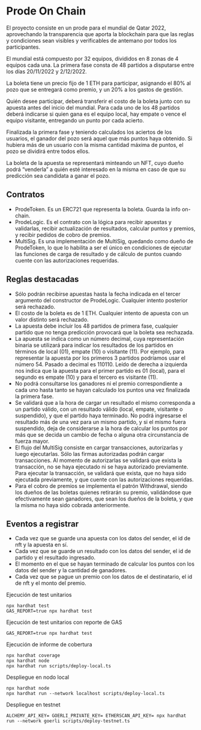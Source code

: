 # Prode On Chain

El proyecto consiste en un prode para el mundial de Qatar 2022, aprovechando la transparencia que aporta la blockchain para que las reglas y condiciones sean visibles y verificables de antemano por todos los participantes. 

El mundial está compuesto por 32 equipos, divididos en 8 zonas de 4 equipos cada una. La primera
fase consta de 48 partidos a disputarse entre los días 20/11/2022 y 2/12/2022.

La boleta tiene un precio fijo de 1 ETH para participar, asignando el 80% al pozo que se entregará como premio, y un 20% a los gastos de gestión. 

Quién desee participar, deberá transferir el costo de la boleta junto con su apuesta antes del inicio del mundial. Para cada uno de los 48 partidos deberá
indicarse si quien gana es el equipo local, hay empate o vence el equipo visitante, entregando un
punto por cada acierto.

Finalizada la primera fase y teniendo calculados los aciertos de los usuarios, el ganador del pozo
será aquel que más puntos haya obtenido. Si hubiera más de un usuario con la misma cantidad
máxima de puntos, el pozo se dividirá entre todos ellos.

La boleta de la apuesta se representará minteando un NFT, cuyo dueño podrá “venderla” a quién esté
interesado en la misma en caso de que su predicción sea candidata a ganar el pozo.

## Contratos
- ProdeToken. Es un ERC721 que representa la boleta. Guarda la info on-chain.
- ProdeLogic. Es el contrato con la lógica para recibir apuestas y validarlas, recibir actualización de resultados, calcular puntos y premios, y recibir pedidos de cobro de premios.
- MultiSig. Es una implementación de MultiSig, quedando como dueño de ProdeToken, lo que lo habilita a ser el único en condiciones de ejecutar las funciones de carga de resultado y de cálculo de puntos cuando cuente con las autorizaciones requeridas. 

## Reglas destacadas
- Sólo podrán recibirse apuestas hasta la fecha indicada en el tercer argumento del constructor de ProdeLogic. Cualquier intento posterior será rechazado.
- El costo de la boleta es de 1 ETH. Cualquier intento de apuesta con un valor distinto será rechazado.
- La apuesta debe incluir los 48 partidos de primera fase, cualquier partido que no tenga predicción provocará que la boleta sea rechazada. 
- La apuesta se indica como un número decimal, cuya representación binaria se utilizará para indicar los resultados de los partidos en términos de local (01), empate (10) o visitante (11). Por ejemplo, para representar la apuesta por los primeros 3 partidos podríamos usar el número 54. Pasado a decimal es 110110. Leído de derecha a izquierda nos indica que la apuesta para el primer partido es 01 (local), para el segundo es empate (10) y para el tercero es visitante (11).
- No podrá consultarse los ganadores ni el premio correspondiente a cada uno hasta tanto se hayan calculado los puntos una vez finalizada la primera fase.
- Se validará que a la hora de cargar un resultado el mismo corresponda a un partido válido, con un resultado válido (local, empate, visitante o suspendido), y que el partido haya terminado. No podrá ingresarse el resultado más de una vez para un mismo partido, y si el mismo fuera suspendido, deja de considerarse a la hora de calcular los puntos por más que se decida un cambio de fecha o alguna otra circunstancia de fuerza mayor.
- El flujo del MultiSig consiste en cargar transacciones, autorizarlas y luego ejecutarlas. Sólo las firmas autorizadas podrán cargar transacciones. Al momento de autorizarlas se validará que exista la transacción, no se haya ejecutado ni se haya autorizado previamente. Para ejecutar la transacción, se validará que exista, que no haya sido ejecutada previamente, y que cuente con las autorizaciones requeridas. 
- Para el cobro de premios se implementa el patrón Withdrawal, siendo los dueños de las boletas quienes retirarán su premio, validándose que efectivamente sean ganadores, que sean los dueños de la boleta, y que la misma no haya sido cobrada anteriormente.

## Eventos a registrar
- Cada vez que se guarde una apuesta con los datos del sender, el id de nft y la apuesta en sí.
- Cada vez que se guarde un resultado con los datos del sender, el id de partido y el resultado ingresado.
- El momento en el que se hayan terminado de calcular los puntos con los datos del sender y la cantidad de ganadores.
- Cada vez que se pague un premio con los datos de el destinatario, el id de nft y el monto del premio.

Ejecución de test unitarios
```shell
npx hardhat test
GAS_REPORT=true npx hardhat test
```
Ejecución de test unitarios con reporte de GAS
```shell
GAS_REPORT=true npx hardhat test
```
Ejecución de informe de cobertura
```shell
npx hardhat coverage
npx hardhat node
npx hardhat run scripts/deploy-local.ts
```
Despliegue en nodo local
```shell
npx hardhat node
npx hardhat run --network localhost scripts/deploy-local.ts
```
Despliegue en testnet
```shell
ALCHEMY_API_KEY= GOERLI_PRIVATE_KEY= ETHERSCAN_API_KEY= npx hardhat run --network goerli scripts/deploy-testnet.ts
```
